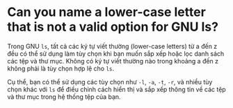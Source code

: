 # Can you name a lower-case letter that is not a valid option for GNU ls?

Trong GNU `ls`, tất cả các ký tự viết thường (lower-case letters) từ a đến z đều có thể sử dụng làm tùy chọn khi bạn muốn sắp xếp hoặc lọc danh sách các tệp và thư mục. Không có ký tự viết thường nào trong khoảng a đến z không phải là tùy chọn hợp lệ cho `ls`.

Cụ thể, bạn có thể sử dụng các tùy chọn như `-l`, `-a`, `-t`, `-r`, và nhiều tùy chọn khác với `ls` để điều chỉnh cách hiển thị và sắp xếp thông tin về các tệp và thư mục trong hệ thống tệp của bạn.